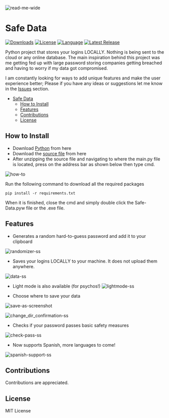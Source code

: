 ![read-me-wide](https://user-images.githubusercontent.com/15097797/212562951-a410fd11-3d34-406d-bfdb-8d33993e906c.png)





# Safe Data
 
[![Downloads][downloads-shield]][downloads-url]
[![License][license-shield]][license-url]
[![Language][language-shield]][language-url]
 [<img src="https://img.shields.io/github/v/release/ziadh/Safe-Data?style=for-the-badge&color=red" alt="Latest Release">](https://github.com/ziadh/Safe-Data/releases)</p>
 Python project that stores your logins LOCALLY. Nothing is being sent to the cloud or any online database. The main inspiration behind this project was me getting fed up with large password storing companies getting breached and having to worry if my data got compromised. 
 
 I am constantly looking for ways to add unique features and make the user experience better; Please if you have any ideas or suggestions let me know in the [Issues](https://github.com/ziadh/Safe-Data/issues) section.
- [Safe Data](#safe-data)
  - [How to Install](#how-to-install)
  - [Features](#features)
  - [Contributions](#contributions)
  - [License](#license)


## How to Install 

- Download [Python](https://www.python.org/downloads/) from here
- Download the [source file](https://github.com/ziadh/Safe-Data/archive/refs/heads/main.zip) from here
- After unzipping the source file and navigating to where the main.py file is located, press on the address bar as shown below then type cmd.


![how-to](https://user-images.githubusercontent.com/15097797/210027422-77c4abb3-d5a1-4a6d-9eaf-49ccf1466237.png)



Run the following command to download all the required packages

```
pip install -r requirements.txt
```

When it is finished, close the cmd and simply double click the Safe-Data.pyw file or the .exe file.

## Features
- Generates a random hard-to-guess password and add it to your clipboard
  
![randomizer-ss](https://user-images.githubusercontent.com/15097797/212149504-ad699d92-0923-407e-ae3f-645638a30d34.png)


- Saves your logins LOCALLY to your machine. It does not upload them anywhere.
  
![data-ss](https://user-images.githubusercontent.com/15097797/209582469-6c4e33f7-e413-42d1-a244-a9a81bdf6ef8.png)


- Light mode is also available (for psychos!)
![lightmode-ss](https://user-images.githubusercontent.com/15097797/212149697-307dd9a9-563b-4b9a-965f-5e7cd881fd6d.png)

- Choose where to save your data

![save-as-screenshot](https://user-images.githubusercontent.com/15097797/210636370-c96545a5-a9a4-411c-a23d-22b189881441.png)


![change_dir_confirmation-ss](https://user-images.githubusercontent.com/15097797/212563004-93b9830c-e915-4d65-b768-f63cedb079d0.png)

- Checks if your password passes basic safety measures

![check-pass-ss](https://user-images.githubusercontent.com/15097797/212150131-1e63c154-5c50-41c6-8fde-a9a9867e3232.png)

- Now supports Spanish, more languages to come!


![spanish-support-ss](https://user-images.githubusercontent.com/15097797/212150240-e6f4425a-17e6-437e-91a9-468efad3b829.png)



## Contributions
Contributions are appreciated.
## License
MIT License

[downloads-shield]: https://img.shields.io/github/downloads/ziadh/Safe-Data/total?style=for-the-badge&logo=github
[downloads-url]: https://github.com/ziadh/Safe-Data/releases/latest
[license-shield]: https://img.shields.io/github/license/ziadh/Safe-Data?style=for-the-badge
[license-url]: https://github.com/ziadh/Safe-Data/blob/main/LICENSE
[language-shield]: https://img.shields.io/github/languages/top/ziadh/safe-data?logo=python&logoColor=yellow&style=for-the-badge
[language-url]: https://www.python.org/
